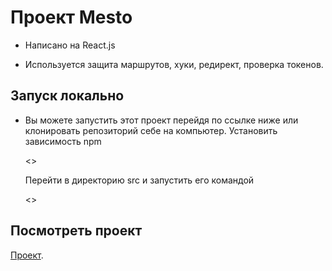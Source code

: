 # Проект Mesto

  * Написано на React.js

  * Используется защита маршрутов, хуки, редирект, проверка токенов.

## Запуск локально

   * Вы можете запустить этот проект перейдя по ссылке ниже или клонировать репозиторий себе на компьютер.
     Установить зависимость npm

      <<npm install>>

     Перейти в директорию src и запустить его командой

      <<npm start>>

## Посмотреть проект

   [Проект]( https://react-mesto-auth-sigma.vercel.app/login ).
